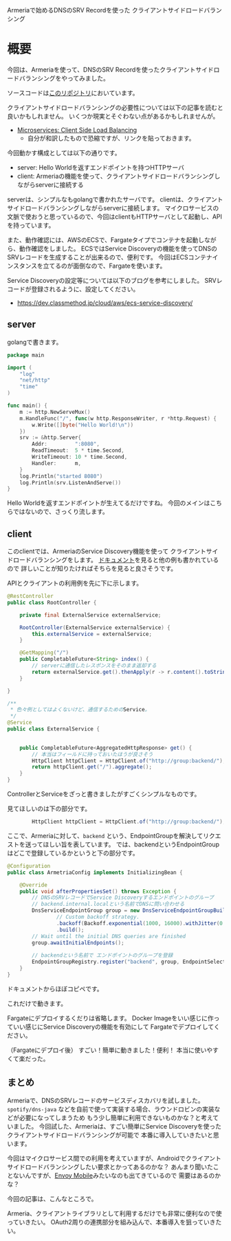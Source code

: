 Armeriaで始めるDNSのSRV Recordを使った クライアントサイドロードバランシング

# 概要

今回は、Armeriaを使って、DNSのSRV Recordを使ったクライアントサイドロードバランシングをやってみました。

ソースコードは[このリポジトリ](https://github.com/wreulicke/armeria-srv-example)においています。

クライアントサイドロードバランシングの必要性については以下の記事を読むと良いかもしれません。
いくつか現実とそぐわない点があるかもしれませんが。

* [Microservices: Client Side Load Balancing](https://www.linkedin.com/pulse/microservices-client-side-load-balancing-amit-kumar-sharma/)
  * 自分が和訳したもので恐縮ですが、リンクを貼っておきます。 

今回動かす構成としては以下の通りです。

* server: Hello Worldを返すエンドポイントを持つHTTPサーバ
* client: Armeriaの機能を使って、クライアントサイドロードバランシングしながらserverに接続する

serverは、シンプルなもgolangで書かれたサーバです。
clientは、クライアントサイドロードバランシングしながらserverに接続します。
マイクロサービスの文脈で使おうと思っているので、今回はclientもHTTPサーバとして起動し、APIを持っています。

また、動作確認には、AWSのECSで、Fargateタイプでコンテナを起動しながら、動作確認をしました。
ECSではService Discoveryの機能を使ってDNSのSRVレコードを生成することが出来るので、便利です。
今回はECSコンテナインスタンスを立てるのが面倒なので、Fargateを使います。

Service Discoveryの設定等については以下のブログを参考にしました。
SRVレコードが登録されるように、設定してください。

* https://dev.classmethod.jp/cloud/aws/ecs-service-discovery/

## server

golangで書きます。

```go
package main

import (
	"log"
	"net/http"
	"time"
)

func main() {
	m := http.NewServeMux()
	m.HandleFunc("/", func(w http.ResponseWriter, r *http.Request) {
		w.Write([]byte("Hello World!\n"))
	})
	srv := &http.Server{
		Addr:         ":8080",
		ReadTimeout:  5 * time.Second,
		WriteTimeout: 10 * time.Second,
		Handler:      m,
	}
	log.Println("started 8080")
	log.Println(srv.ListenAndServe())
}
```

Hello Worldを返すエンドポイントが生えてるだけですね。
今回のメインはこちらではないので、さっくり流します。

## client

このclientでは、ArmeriaのService Discovery機能を使って クライアントサイドロードバランシングをします。
[ドキュメント](https://line.github.io/armeria/client-service-discovery.html)を見ると他の例も書かれているので
詳しいことが知りたければそちらを見ると良さそうです。

APIとクライアントの利用例を先に下に示します。

```java
@RestController
public class RootController {

    private final ExternalService externalService;

    RootController(ExternalService externalService) {
        this.externalService = externalService;
    }

    @GetMapping("/")
    public CompletableFuture<String> index() {
        // serverに通信したレスポンスをそのまま返却する
        return externalService.get().thenApply(r -> r.content().toString(StandardCharsets.UTF_8));
    }

}

/**
 * 色々例としてはよくないけど、通信するためのService。 
 */
@Service
public class ExternalService {

    
    public CompletableFuture<AggregatedHttpResponse> get() {
        // 本当はフィールドに持っておいたほうが良さそう
        HttpClient httpClient = HttpClient.of("http://group:backend/"); // URLも外部化しておくべき。
        return httpClient.get("/").aggregate();
    }
}
```

ControllerとServiceをざっと書きましたがすごくシンプルなものです。

見てほしいのは下の部分です。

```java
        HttpClient httpClient = HttpClient.of("http://group:backend/");
```

ここで、Armeriaに対して、`backend` という、EndpointGroupを解決してリクエストを送ってほしい旨を表しています。
では、backendというEndpointGroupはどこで登録しているかというと下の部分です。

```java
@Configuration
public class ArmetriaConfig implements InitializingBean {

    @Override
    public void afterPropertiesSet() throws Exception {
        // DNSのSRVレコードでService Discoveryするエンドポイントのグループ
        // backend.internal.localという名前でDNSに問い合わせる
        DnsServiceEndpointGroup group = new DnsServiceEndpointGroupBuilder("backend.internal.local")
                // Custom backoff strategy.
                .backoff(Backoff.exponential(1000, 16000).withJitter(0.3))
                .build();
        // Wait until the initial DNS queries are finished
        group.awaitInitialEndpoints();
        
        // backendという名前で エンドポイントのグループを登録
        EndpointGroupRegistry.register("backend", group, EndpointSelectionStrategy.WEIGHTED_ROUND_ROBIN);
    }
}
```

ドキュメントからほぼコピペです。

これだけで動きます。

Fargateにデプロイするくだりは省略します。
Docker Imageをいい感じに作っていい感じにService Discoveryの機能を有効にして
Fargateでデプロイしてください。

（Fargateにデプロイ後）
すごい！簡単に動きました！便利！
本当に使いやすくて楽だった。

## まとめ

Armeriaで、DNSのSRVレコードのサービスディスカバリを試しました。
`spotify/dns-java` などを自前で使って実装する場合、ラウンドロビンの実装などが必要になってしまうため
もう少し簡単に利用できないものかな？と考えていました。
今回試した、Armeriaは、すごい簡単にService Discoveryを使ったクライアントサイドロードバランシングが可能で
本番に導入していきたいと思います。

今回はマイクロサービス間での利用を考えていますが、Androidでクライアントサイドロードバランシングしたい要求とかってあるのかな？
あんまり聞いたことないんですが、[Envoy Mobile](https://www.publickey1.jp/blog/19/envoy_mobile.html)みたいなのも出てきているので
需要はあるのかな？

今回の記事は、こんなところで。

Armeria、クライアントライブラリとして利用するだけでも非常に便利なので使っていきたい。
OAuth2周りの連携部分を組み込んで、本番導入を狙っていきたい。